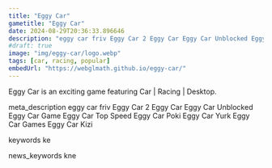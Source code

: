 ```yaml
---
title: "Eggy Car"
gametitle: "Eggy Car"
date: 2024-08-29T20:36:33.896646
description: "eggy car friv Eggy Car 2 Eggy Car Eggy Car Unblocked Eggy Car Game Eggy Car Top Speed Eggy Car Poki Eggy Car Yurk Eggy Car Games Eggy Car Kizi"
#draft: true
image: "img/eggy-car/logo.webp"
tags: [car, racing, popular]
embedUrl: "https://webglmath.github.io/eggy-car/"
---
```


Eggy Car is an exciting game featuring Car | Racing | Desktop.

meta_description
eggy car friv Eggy Car 2 Eggy Car Eggy Car Unblocked Eggy Car Game Eggy Car Top Speed Eggy Car Poki Eggy Car Yurk Eggy Car Games Eggy Car Kizi


keywords
ke


news_keywords
kne
